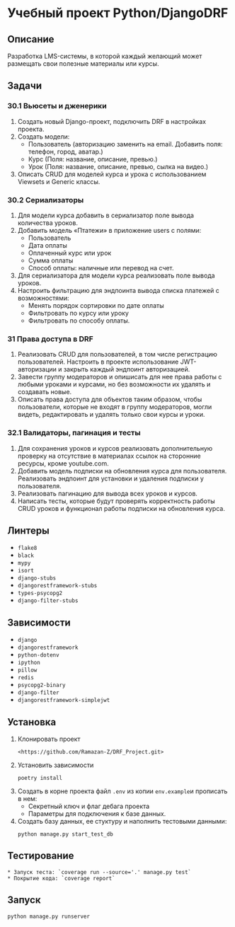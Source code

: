 # Учебный проект Python/DjangoDRF
## Описание
Разработка LMS-системы, в которой каждый желающий может размещать свои полезные материалы или курсы.
## Задачи
### 30.1 Вьюсеты и дженерики
1. Создать новый Django-проект, подключить DRF в настройках проекта.
2. Создать модели:
	* Пользователь (авторизацию заменить на email. Добавить поля: телефон, город, аватар.)
	* Курс (Поля: название, описание, превью.)
	* Урок (Поля: название, описание, превью, сылка на видео.)
3. Описать CRUD для моделей курса и урока с использованием Viewsets и Generic классы.
### 30.2 Сериализаторы
1. Для модели курса добавить в сериализатор поле вывода количества уроков.
2. Добавить модель «Птатежи» в приложение users с полями:
	* Пользователь
	* Дата оплаты
	* Оплаченный курс или урок
	* Сумма оплаты
	* Способ оплаты: наличные или перевод на счет.
3. Для сериализатора для модели курса реализовать поле вывода уроков.
4. Настроить фильтрацию для эндпоинта вывода списка платежей с возможностями:
	* Менять порядок сортировки по дате оплаты
	* Фильтровать по курсу или уроку
	* Фильтровать по способу оплаты.
### 31 Права доступа в DRF
1. Реализовать CRUD для пользователей, в том числе регистрацию пользователей.
	Настроить в проекте использование JWT-авторизации и закрыть каждый эндпоинт авторизацией.
2. Завести группу модераторов и опишисать для нее права работы с любыми уроками и курсами,
	но без возможности их удалять и создавать новые.
3. Описать права доступа для объектов таким образом, чтобы пользователи, которые не входят в группу модераторов,
	могли видеть, редактировать и удалять только свои курсы и уроки.
### 32.1 Валидаторы, пагинация и тесты
1. Для сохранения уроков и курсов реализовать дополнительную проверку на отсутствие в материалах
	ссылок на сторонние ресурсы, кроме youtube.com.
2. Добавить модель подписки на обновления курса для пользователя.
	Реализовать эндпоинт для установки и удаления подписки у пользователя.
3. Реализовать пагинацию для вывода всех уроков и курсов.
4. Написать тесты, которые будут проверять корректность работы CRUD уроков
	и функционал работы подписки на обновления курса.
## Линтеры
* `flake8`
* `black`
* `mypy`
* `isort`
* `django-stubs`
* `djangorestframework-stubs`
* `types-psycopg2`
* `django-filter-stubs`
## Зависимости
* `django`
* `djangorestframework`
* `python-dotenv`
* `ipython`
* `pillow`
* `redis`
* `psycopg2-binary`
* `django-filter`
* `djangorestframework-simplejwt`
## Установка
1. Клонировать проект
	```
	<https://github.com/Ramazan-Z/DRF_Project.git>
	```
2. Установить зависимости
	```
	poetry install
	```
3. Создать в корне проекта файл `.env` из  копии `env.example`и прописать в нем:
	* Секретный ключ и флаг дебага проекта
	* Параметры для подключения к базе данных.
4. Создать базу данных, ее стуктуру и наполнить тестовыми данными:
	```
	python manage.py start_test_db
	```
## Тестирование
	* Запуск теста: `coverage run --source='.' manage.py test`
	* Покрытие кода: `coverage report`
## Запуск
```
python manage.py runserver
```